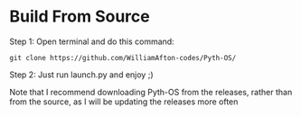 # Build From Source

Step 1: Open terminal and do this command:
```
git clone https://github.com/WilliamAfton-codes/Pyth-OS/
```

Step 2: Just run launch.py and enjoy ;)

Note that I recommend downloading Pyth-OS from the releases, rather than from the source, as I will be updating the releases more often

